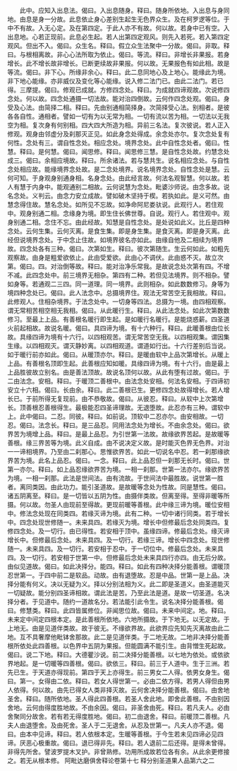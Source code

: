 <!-- { "loadSidebar": true } -->
　　此中。应知入出息法。偈曰。入出息随身。释曰。随身所依地。入出息与身同地。由息是身一分故。此息依止身心差别生起生无色界众生。及在柯罗逻等位。于中不有故。入无心定。及在第四定。于此人亦不有故。何以故。若身中已有空。入出息地。心若正现前。此息必生起。若人出第四定观风。则先入若死。若入第四定观风。但出不入。偈曰。众生名。释曰。假立众生法聚中一分故。偈曰。非取。释曰。与根相离故。非心心法所取为依止。偈曰。等流。释曰。非增长非果报。若身增长。此不增长故非增长。已断更续故非果报。何以故。无果报色有如此相。故是等流。偈曰。非下心。所缘非余心。释曰。此二息同地心及上地心。能缘此为境。非下地心能缘。亦非威仪及变化等心能缘。说入修二法门已。由此二法门。若已得。三摩提。偈曰。修观已成就。方修四念处。释曰。为成就四谛观故。次说修四念处。何以故。四念处通摄一切法故。能对治四倒故。云何作四念处观。偈曰。身受及心法。由简择二相。释曰。先由别通相简择身。次简择受心法。别相者。是彼各各自性。通相者。譬如一切有为以无常为相。一切有流以苦为相。一切法以无我空为相。复次身有何别相。四大四大所造为相。异前三名法。复次彼说。若人正入修观。观身由邻虚分及刹那灭正见。如此身念处得成。余念处亦尔。复次念处复有何性。念处有三。谓自性念处。相应念处。境界念处。此中自性念处者。偈曰。性慧。释曰。是何慧。偈曰。闻思修。释曰。闻思修三慧。是自性念处故。约慧念处成三。偈曰。余相应境故。释曰。所余诸法。若与慧共生。说名相应念处。与自性念处相应故。能缘境界念处故。是二念处境界。说名境界念处。自性念处是慧。云何可知。于身观身别通身相。名身念处。由此经言故。何法名观智慧。何以故。若人有慧于内身中。能观通别二相故。云何说慧为念处。毗婆沙师说。由念多故。说名念处。义判云。由念力安立成故。譬如破木坚持于楔。若执如此。是义可然。由慧念得住故。慧名念处。如所见不忘故。如净命阿尼娄驮说。此观行人。若住观中。观身别通二相。念缘身为境。即生住长佛世尊。自说。观行人。若住观中。观身别通二相。念住不忘。由此经故。知慧是自性念处。是处说如此义。比丘是四种念处。云何生集。云何灭离。是食生集。即是身生集。是食灭离。即是身灭离。此经但说境界念处。于中念止住故。如境界彼名亦如此。由缘自他及二相续为境界故。四念处各有三种。偈曰。次第如生。释曰。彼次第随生。生云何如此。如粗先观察故。由身是粗爱欲依止。此由受爱欲。此由心不调伏。此由惑不灭。故立次第。偈曰。四。对治倒等故。释曰。能对治净乐常我。是故说念处次第有四。不增不减。此四念处中。前三境界无相杂。第四有二种。若但见法境界。则不相杂。譬如身等。若通观二三四。同一道理。同一境界。此则相杂。如此数数修习。身等为境四种念处已。偈曰。此人法念中。总摄境界住。观法无常苦空无我相故。释曰。此修观人。住相杂境界。于法念处中。一切身等四法。总摄为一境。由四相观察。谓无常相苦相空相无我相。偈曰。从此暖行生。释曰。从此法念处。如此次第数数修习。至最上上品。有善根名暖行即生起。是如暖行名暖行。是能烧惑薪。四圣道火前起相故。故说名暖。偈曰。具四谛为境。有十六种行。释曰。此暖善根由位长故。具缘四谛为境有十六行。以四相观苦。谓无常苦空无我。以四相观集。谓因集生缘。以四相观灭。谓灭静妙离。以四相观道。谓道如行出。十六行差别后当说。如于暖行前亦如此。偈曰。从暖顶亦尔。释曰。是暖由软中上品次第增长。从暖上上品。有善根名顶即生起。此善根应知如暖。具缘四谛为境。有十六行。由是最上上品胜彼故立别名。由是善法顶故。故说名顶何以故。从此有堕有过故。偈曰。于二由法念。安相。释曰。于暖顶二善根中。由法念处安相。何法名安相。于四谛初安立十六相。偈曰。长由余。释曰。此二善根已生。更修四念处故得增长。若人增长已。于前所得无复现前。由不恭敬故。偈曰。从彼忍。释曰。从软中上次第增长。顶善根忍善根得生。最极能忍四圣谛理故。无退堕故。此忍亦有三种。谓软中上。此中偈曰。二忍。同彼。释曰。如前说。顶软中二忍亦尔。由安相故。一切忍。偈曰。法念长。释曰。是三品忍。同用法念处为增长。不由余念处。偈曰。欲界苦为境增上品。释曰。是最上品忍。为引世第一法故。故缘欲界苦起。是故暖等善根。缘三界苦等为境。此义自成。由不说决定义故。是时能灭色界无色界。对治一一谛相境界。乃至由二刹那心。思惟欲界苦。如此一切说名中忍。若一刹那缘欲界苦为境。此名上品忍。偈曰。一念。释曰。此上品忍但一刹那无长时。偈曰。世第一亦尔。释曰。如上品忍缘欲界苦为境。一相一刹那。世第一法亦尔。缘欲界苦为境。一相一刹那。此法是世间法。由有流故。于世间法中最胜故。说世第一胜者。离同类因。由此功力。能引圣道故。是故暖等念处为性故。同是慧性。偈曰。诸五阴离至。释曰。是一切皆以五阴为性。由摄伴类故。但离至得。至得非暖等所摄。何以故。勿圣人由现前至得故。更现前暖等善根。此中缘三谛为境。暖位安相中。修法念处现在同类四。若缘灭谛为境。此有二种。一切中诸行同类。若于增长中。四念处现世修随一。未来具四。若缘灭为境。增长中但修最后念处同类四。复修四念处。及一切行。由已得性。若安相于顶中。虽缘四谛。修最后念处。缘灭谛增长中。但修最后念处。未来具四。及一切行。若缘三谛。增长中四念处。现世修随一。未来具四。及一切行。若安相于忍中。于一切位中。修最后念处。未来具四。及一切行。若安相于世第一中。但修最后念处未来具四行亦四。由无后分故。由似见道故。偈曰。如此决择分。能四。释曰。如此有四种决择分能善根。谓暖顶忍世第一。于四中前二是软品。动故。由有退堕故。忍是中品。世第一是上品。决择分能有何义。决以无疑为义。择以分别法相为义。此二即是圣道义。由圣道能灭一切疑故。能分别四圣谛相故。谓此法是苦。乃至此法是道。是故一切圣道。名决择分者。于见道中。随约一道故名分。若法能引此令生。说名决择分能善根。偈曰。修慧类。释曰。此四皆属修位。非闻思位故。偈曰。未来中间定。地。释曰。未来定中间定四根本定。是此善根所依地。六地所摄故。于下地无。以无定故。于上地无。由是见道伴类故。故于彼无。不缘欲界故。此欲界应先知先灭离故由此二地。互不具奢摩他毗钵舍那故。此二是见道伴类。于二地无故。二地非决择分能善根所依处此四善根。以色界中五阴为果报。但能圆满不能引生。由背憎生死起故。偈曰。说二下地。释曰。大德瞿沙说。前二决择分能善根。以七地为依处。或依欲界地起。是一切暖等四善根。偈曰。欲依三。释曰。前三于人道中。生于三洲。若先已生。于天道亦得现前。第四于天上亦得生。前三男女二人得。依男女身生。偈曰。第一。女得由二依。释曰。若女人得世第一。必由二依方得。若男人得但由男人依得。何以故。由先已得女人类非择灭故。云何舍决择分能善根。偈曰。由舍地圣舍。释曰。随所依地。圣人得此四善根。若圣人舍此地。即舍此善根。不由别因舍地。云何由得度胜地故。不由余因。偈曰。非圣舍由死。释曰。若凡夫人。必由舍聚同分故舍。若有若无得度胜地。偈曰。初二由退舍。释曰。前暖顶二善根。凡夫人由退堕舍。及由死舍。圣人于二无退舍。从忍及世第一。凡夫人亦不退。偈曰。由本中见谛。释曰。若人依根本定。生暖等善根。于今生若未见四谛必见四谛。厌恶心极重故。偈曰。退已得非先。释曰。若人退前二后还得。是得未曾得。非得先所舍。譬波罗提木叉护。非曾熟修。功用所成故若位各有余。从此余更修接之。若无从根本修。
阿毗达磨俱舍释论卷第十七
释分别圣道果人品第六之二
